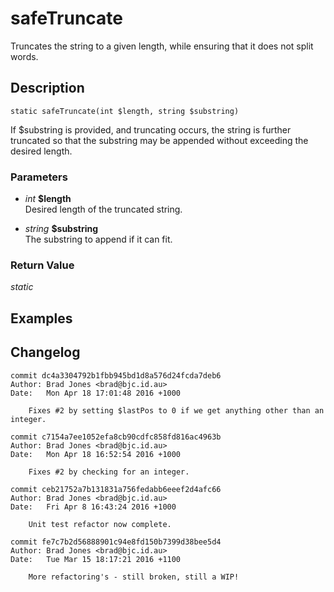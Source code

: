 # safeTruncate
Truncates the string to a given length,
while ensuring that it does not split words.

## Description
`static safeTruncate(int $length, string $substring)`

If $substring is provided, and truncating occurs, the string is further
truncated so that the substring may be appended without exceeding the
desired length.

### Parameters
* _int_ __$length__  
Desired length of the truncated string.

* _string_ __$substring__  
The substring to append if it can fit.


### Return Value
_static_  


## Examples

## Changelog
```
commit dc4a3304792b1fbb945bd1d8a576d24fcda7deb6
Author: Brad Jones <brad@bjc.id.au>
Date:   Mon Apr 18 17:01:48 2016 +1000

    Fixes #2 by setting $lastPos to 0 if we get anything other than an integer.

commit c7154a7ee1052efa8cb90cdfc858fd816ac4963b
Author: Brad Jones <brad@bjc.id.au>
Date:   Mon Apr 18 16:52:54 2016 +1000

    Fixes #2 by checking for an integer.

commit ceb21752a7b131831a756fedabb6eeef2d4afc66
Author: Brad Jones <brad@bjc.id.au>
Date:   Fri Apr 8 16:43:24 2016 +1000

    Unit test refactor now complete.

commit fe7c7b2d56888901c94e8fd150b7399d38bee5d4
Author: Brad Jones <brad@bjc.id.au>
Date:   Tue Mar 15 18:17:21 2016 +1100

    More refactoring's - still broken, still a WIP!
```